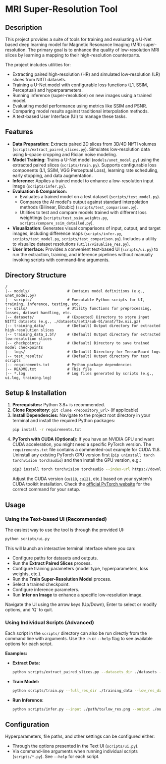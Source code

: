 # MRI Super-Resolution Tool

## Description

This project provides a suite of tools for training and evaluating a U-Net based deep learning model for Magnetic Resonance Imaging (MRI) super-resolution. The primary goal is to enhance the quality of low-resolution MRI slices by learning a mapping to their high-resolution counterparts.

The project includes utilities for:
*   Extracting paired high-resolution (HR) and simulated low-resolution (LR) slices from NIfTI datasets.
*   Training a U-Net model with configurable loss functions (L1, SSIM, Perceptual) and hyperparameters.
*   Running inference (super-resolution) on new images using a trained model.
*   Evaluating model performance using metrics like SSIM and PSNR.
*   Comparing model results against traditional interpolation methods.
*   A text-based User Interface (UI) to manage these tasks.

## Features

*   **Data Preparation:** Extracts paired 2D slices from 3D/4D NIfTI volumes (`scripts/extract_paired_slices.py`). Simulates low-resolution data using k-space cropping and Rician noise modeling.
*   **Model Training:** Trains a U-Net model (`models/unet_model.py`) using the extracted paired slices (`scripts/train.py`). Supports configurable loss components (L1, SSIM, VGG Perceptual Loss), learning rate scheduling, early stopping, and data augmentation.
*   **Inference:** Applies a trained model to enhance a low-resolution input image (`scripts/infer.py`).
*   **Evaluation & Comparison:**
    *   Evaluates a trained model on a test dataset (`scripts/test_model.py`).
    *   Compares the AI model's output against standard interpolation methods (Bilinear, Bicubic) (`scripts/test_comparison.py`).
    *   Utilities to test and compare models trained with different loss weightings (`scripts/test_ssim_weights.py`, `scripts/compare_ssim_detailed.py`).
*   **Visualization:** Generates visual comparisons of input, output, and target images, including difference maps (`scripts/infer.py`, `scripts/test_model.py`, `scripts/test_comparison.py`). Includes a utility to visualize dataset resolutions (`utils/visualise_res.py`).
*   **User Interface:** Provides a convenient text-based UI (`scripts/ui.py`) to run the extraction, training, and inference pipelines without manually invoking scripts with command-line arguments.

## Directory Structure

```
/
|-- models/                 # Contains model definitions (e.g., unet_model.py)
|-- scripts/                # Executable Python scripts for UI, training, inference, testing, etc.
|-- utils/                  # Utility functions for preprocessing, losses, dataset handling, etc.
|-- datasets/               # (Expected) Directory to store input NIfTI datasets (e.g., ./datasets/set1/sub-01/anat/T1w.nii.gz)
|-- training_data/          # (Default) Output directory for extracted high-resolution slices
|-- training_data_1.5T/     # (Default) Output directory for extracted low-resolution slices
|-- checkpoints/            # (Default) Directory to save trained model checkpoints
|-- logs/                   # (Default) Directory for TensorBoard logs
|-- test_results/           # (Default) Output directory for test scripts
|-- requirements.txt        # Python package dependencies
|-- README.txt              # This file
|-- *.log                   # Log files generated by scripts (e.g., ui.log, training.log)
```

## Setup & Installation

1.  **Prerequisites:** Python 3.8+ is recommended.
2.  **Clone Repository:** `git clone <repository_url>` (if applicable)
3.  **Install Dependencies:** Navigate to the project root directory in your terminal and install the required Python packages:
    ```bash
    pip install -r requirements.txt
    ```
4.  **PyTorch with CUDA (Optional):** If you have an NVIDIA GPU and want CUDA acceleration, you might need a specific PyTorch version. The `requirements.txt` file contains a commented-out example for CUDA 11.8. Uninstall any existing PyTorch CPU version first (`pip uninstall torch torchvision torchaudio`) and then install the GPU version, e.g.:
    ```bash
    pip3 install torch torchvision torchaudio --index-url https://download.pytorch.org/whl/cu118
    ```
    Adjust the CUDA version (`cu118`, `cu121`, etc.) based on your system's CUDA toolkit installation. Check the [official PyTorch website](https://pytorch.org/get-started/locally/) for the correct command for your setup.

## Usage

### Using the Text-based UI (Recommended)

The easiest way to use the tool is through the provided UI:

```bash
python scripts/ui.py
```

This will launch an interactive terminal interface where you can:
*   Configure paths for datasets and outputs.
*   Run the **Extract Paired Slices** process.
*   Configure training parameters (model type, hyperparameters, loss weights, etc.).
*   Run the **Train Super-Resolution Model** process.
*   Select a trained checkpoint.
*   Configure inference parameters.
*   Run **Infer on Image** to enhance a specific low-resolution image.

Navigate the UI using the arrow keys (Up/Down), Enter to select or modify options, and 'Q' to quit.

### Using Individual Scripts (Advanced)

Each script in the `scripts/` directory can also be run directly from the command line with arguments. Use the `-h` or `--help` flag to see available options for each script.

**Examples:**

*   **Extract Data:**
    ```bash
    python scripts/extract_paired_slices.py --datasets_dir ./datasets --hr_output_dir ./training_data --lr_output_dir ./training_data_1.5T --n_slices 20
    ```
*   **Train Model:**
    ```bash
    python scripts/train.py --full_res_dir ./training_data --low_res_dir ./training_data_1.5T --model_type unet --epochs 50 --batch_size 4 --ssim_weight 0.4 --perceptual_weight 0.1 --use_amp
    ```
*   **Run Inference:**
    ```bash
    python scripts/infer.py --input ./path/to/low_res.png --output ./output_enhanced.png --model_type unet --checkpoint_dir ./checkpoints --show_comparison
    ```

## Configuration

Hyperparameters, file paths, and other settings can be configured either:
*   Through the options presented in the Text UI (`scripts/ui.py`).
*   Via command-line arguments when running individual scripts (`scripts/*.py`). See `--help` for each script. 